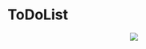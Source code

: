 # ToDoList

<p align="center">
<img src="https://user-images.githubusercontent.com/89645358/167118110-8d08705c-64af-480a-b6f3-10e16e4fea05.gif"/>
</p>

